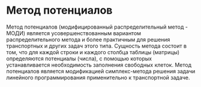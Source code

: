 # Метод потенциалов
Метод потенциалов (модифицированный распределительный метод - МОДИ) является усовершенствованным вариантом распределительного метода и более практичным для решения транспортных и других задач этого типа. Сущность метода состоит в том, что для каждой строки и каждого столбца таблицы (матрицы) определяются потенциалы (числа), с помощью которых устанавливается необходимость заполнения свободных клеток. Метод потенциалов является модификацией симплекс-метода решения задачи линейного программирования применительно к транспортной задаче.